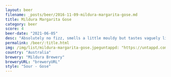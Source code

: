 ```yaml
---
layout: beer
filename: _posts/beer/2016-11-09-mildura-margarita-gose.md
title: Mildura Margarita Gose
category: beer
score: 4
beer-date: "2021-06-05"
desc: "Absolutely no fizz, smells a little mouldy but tastes vaguely like a margarita. Not as bad as I expected"
permalink: /beer/:title.html
img: /img/list/mildura-margarita-gose.jpeguntappd: "https://untappd.com/b/mildura-brewery-margarita-gose/4284721"
country: "Australia"
brewery: "Mildura Brewery"
breweryURL: "breweryURL"
style: "Sour - Gose"
---
```

